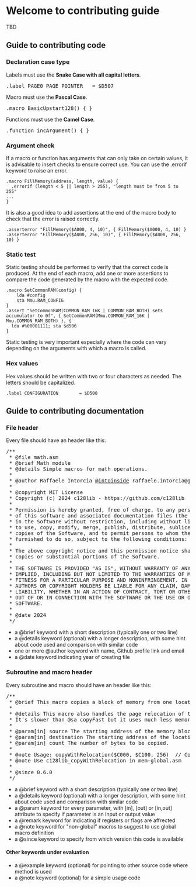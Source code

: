 # Welcome to contributing guide
TBD

## Guide to contributing code

### Declaration case type
Labels must use the **Snake Case with all capital letters**.
<pre>
.label PAGE0_PAGE_POINTER   = $D507
</pre>

Macro must use the **Pascal Case**.
<pre>
.macro BasicUpstart128() { }
</pre>

Functions must use the **Camel Case**.
<pre>
.function incArgument() { }
</pre>

### Argument check
If a macro or function has arguments that can only take on certain values, it is advisable to insert checks to ensure correct use.
You can use the .errorif keyword to raise an error.

``` Assembly
.macro FillMemory(address, length, value) {
  .errorif (length < 5 || length > 255), "length must be from 5 to 255"
...
}
```

It is also a good idea to add assertions at the end of the macro body to check that the error is raised correctly.

``` Assembly
.asserterror "FillMemory($A000, 4, 10)", { FillMemory($A000, 4, 10) }
.asserterror "FillMemory($A000, 256, 10)", { FillMemory($A000, 256, 10) }
```

### Static test
Static testing should be performed to verify that the correct code is produced. At the end of each macro, add one or more assertions to compare the code generated by the macro with the expected code.

``` Assembly
.macro SetCommonRAM(config) {
    lda #config
    sta Mmu.RAM_CONFIG
}
.assert "SetCommonRAM(COMMON_RAM_16K | COMMON_RAM_BOTH) sets accumulator to 0f", { SetCommonRAM(Mmu.COMMON_RAM_16K | Mmu.COMMON_RAM_BOTH) }, {
  lda #%00001111; sta $d506
}
```

Static testing is very important especially where the code can vary depending on the arguments with which a macro is called.

### Hex values

Hex values should be written with two or four characters as needed. The letters should be capitalized.

``` Assembly
.label CONFIGURATION        = $D500
```

## Guide to contributing documentation
### File header
Every file should have an header like this:

<pre>
/**
 * @file math.asm
 * @brief Math module
 * @details Simple macros for math operations.
 *
 * @author Raffaele Intorcia <a href="https://github.com/intoinside">@intoinside</a> raffaele.intorcia@gmail.com
 *
 * @copyright MIT License
 * Copyright (c) 2024 c128lib - https://github.com/c128lib
 *
 * Permission is hereby granted, free of charge, to any person obtaining a copy
 * of this software and associated documentation files (the "Software"), to deal
 * in the Software without restriction, including without limitation the rights
 * to use, copy, modify, merge, publish, distribute, sublicense, and/or sell
 * copies of the Software, and to permit persons to whom the Software is
 * furnished to do so, subject to the following conditions:
 *
 * The above copyright notice and this permission notice shall be included in all
 * copies or substantial portions of the Software.
 *
 * THE SOFTWARE IS PROVIDED "AS IS", WITHOUT WARRANTY OF ANY KIND, EXPRESS OR
 * IMPLIED, INCLUDING BUT NOT LIMITED TO THE WARRANTIES OF MERCHANTABILITY,
 * FITNESS FOR A PARTICULAR PURPOSE AND NONINFRINGEMENT. IN NO EVENT SHALL THE
 * AUTHORS OR COPYRIGHT HOLDERS BE LIABLE FOR ANY CLAIM, DAMAGES OR OTHER
 * LIABILITY, WHETHER IN AN ACTION OF CONTRACT, TORT OR OTHERWISE, ARISING FROM,
 * OUT OF OR IN CONNECTION WITH THE SOFTWARE OR THE USE OR OTHER DEALINGS IN THE
 * SOFTWARE.
 *
 * @date 2024
 */
</pre>

* a @brief keyword with a short description (typically one or two line)
* a @details keyword (optional) with a longer description, with some hint about code used and comparison with similar code
* one or more @author keyword with name, Github profile link and email
* a @date keyword indicating year of creating file

### Subroutine and macro header
Every subroutine and macro should have an header like this:

<pre>
/**
 * @brief This macro copies a block of memory from one location to another using page relocation.
 * 
 * @details This macro also handles the page relocation of the memory block during the copy operation.
 * It's slower than @sa copyFast but it uses much less memory, especially for large memory blocks copy.
 *
 * @param[in] source The starting address of the memory block to be copied.
 * @param[in] destination The starting address of the location where the memory block will be copied to.
 * @param[in] count The number of bytes to be copied.
 *
 * @note Usage: copyWithRelocation($C000, $C100, 256)  // Copies 256 bytes from memory location $C000 to $C100 with relocation
 * @note Use c128lib_copyWithRelocation in mem-global.asm
 *
 * @since 0.6.0
 */
</pre>

* a @brief keyword with a short description (typically one or two line)
* a @details keyword (optional) with a longer description, with some hint about code used and comparison with similar code
* a @param keyword for every parameter, with [in], [out] or [in,out] attribute to specify if parameter is an input
or output value
* a @remark keyword for indicating if registers or flags are affrected
* a @note keyword for "non-global" macros to suggest to use global macro definition
* a @since keyword to specify from which version this code is available

#### Other keywords under evaluation
* a @example keyword (optional) for pointing to other source code where method is used
* a @note keyword (optional) for a simple usage code
